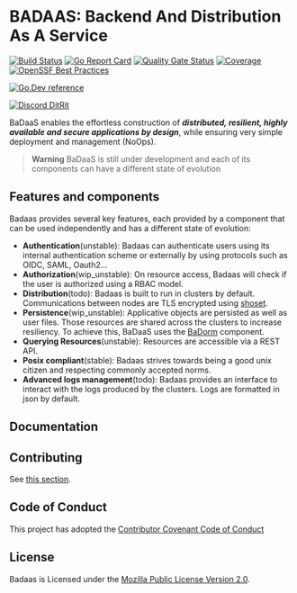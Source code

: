 # BADAAS: Backend And Distribution As A Service

[![Build Status](https://github.com/ditrit/badaas/actions/workflows/CI.yml/badge.svg?branch=main)](https://github.com/ditrit/badaas/actions)
[![Go Report Card](https://goreportcard.com/badge/github.com/ditrit/badaas)](https://goreportcard.com/report/github.com/ditrit/badaas)
[![Quality Gate Status](https://sonarcloud.io/api/project_badges/measure?project=ditrit_badaas&metric=alert_status)](https://sonarcloud.io/summary/new_code?id=ditrit_badaas)
[![Coverage](https://sonarcloud.io/api/project_badges/measure?project=ditrit_badaas&metric=coverage)](https://sonarcloud.io/summary/new_code?id=ditrit_badaas)
[![OpenSSF Best Practices](https://bestpractices.coreinfrastructure.org/projects/7624/badge)](https://bestpractices.coreinfrastructure.org/projects/7624)

[![Go.Dev reference](https://img.shields.io/badge/go.dev-reference-blue?logo=go&logoColor=white)](https://pkg.go.dev/github.com/ditrit/badaas)

[![Discord DitRit](https://dcbadge.vercel.app/api/server/zkKfj9gj2C?style=flat&theme=default-inverted)](https://discord.gg/zkKfj9gj2C)

BaDaaS enables the effortless construction of ***distributed, resilient, highly available and secure applications by design***, while ensuring very simple deployment and management (NoOps).

> **Warning**
> BaDaaS is still under development and each of its components can have a different state of evolution

## Features and components

Badaas provides several key features, each provided by a component that can be used independently and has a different state of evolution:

- **Authentication**(unstable): Badaas can authenticate users using its internal authentication scheme or externally by using protocols such as OIDC, SAML, Oauth2...
- **Authorization**(wip_unstable): On resource access, Badaas will check if the user is authorized using a RBAC model.
- **Distribution**(todo): Badaas is built to run in clusters by default. Communications between nodes are TLS encrypted using [shoset](https://github.com/ditrit/shoset).
- **Persistence**(wip_unstable): Applicative objects are persisted as well as user files. Those resources are shared across the clusters to increase resiliency. To achieve this, BaDaaS uses the [BaDorm](https://github.com/ditrit/badaas/badorm) component.
- **Querying Resources**(unstable): Resources are accessible via a REST API.
- **Posix compliant**(stable): Badaas strives towards being a good unix citizen and respecting commonly accepted norms.
- **Advanced logs management**(todo): Badaas provides an interface to interact with the logs produced by the clusters. Logs are formatted in json by default.

## Documentation

<!-- TODO add link to docs -->

## Contributing

See [this section](./docs/contributing/contributing.md).

## Code of Conduct

This project has adopted the [Contributor Covenant Code of Conduct](CODE_OF_CONDUCT.md)

## License

Badaas is Licensed under the [Mozilla Public License Version 2.0](./LICENSE).
